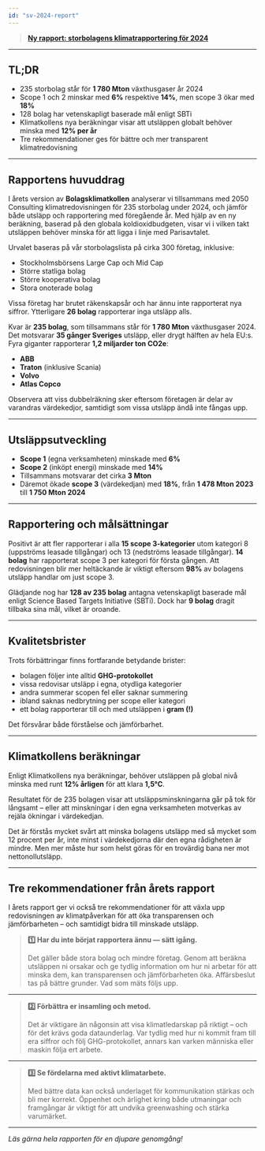 ```yaml
---
id: "sv-2024-report"
---
```


> **[Ny rapport: storbolagens klimatrapportering för 2024](/reports/2025-06-23_Bolagsklimatkollen.pdf)**  
>  

---

## TL;DR

- 235 storbolag står för **1 780 Mton** växthusgaser år 2024  
- Scope 1 och 2 minskar med **6%** respektive **14%**, men scope 3 ökar med **18%**  
- 128 bolag har vetenskapligt baserade mål enligt SBTi  
- Klimatkollens nya beräkningar visar att utsläppen globalt behöver minska med **12% per år**  
- Tre rekommendationer ges för bättre och mer transparent klimatredovisning

---

## Rapportens huvuddrag

I årets version av **Bolagsklimatkollen** analyserar vi tillsammans med 2050 Consulting klimatredovisningen för 235 storbolag under 2024, och jämför både utsläpp och rapportering med föregående år. Med hjälp av en ny beräkning, baserad på den globala koldioxidbudgeten, visar vi i vilken takt utsläppen behöver minska för att ligga i linje med Parisavtalet.

Urvalet baseras på vår storbolagslista på cirka 300 företag, inklusive:  

- Stockholmsbörsens Large Cap och Mid Cap  
- Större statliga bolag  
- Större kooperativa bolag  
- Stora onoterade bolag

Vissa företag har brutet räkenskapsår och har ännu inte rapporterat nya siffror. Ytterligare **26 bolag** rapporterar inga utsläpp alls.

Kvar är **235 bolag**, som tillsammans står för **1 780 Mton** växthusgaser 2024. Det motsvarar **35 gånger Sveriges** utsläpp, eller drygt hälften av hela EU:s. Fyra giganter rapporterar **1,2 miljarder ton CO2e**:  

- **ABB**  
- **Traton** (inklusive Scania)  
- **Volvo**  
- **Atlas Copco**

Observera att viss dubbelräkning sker eftersom företagen är delar av varandras värdekedjor, samtidigt som vissa utsläpp ändå inte fångas upp.

---

## Utsläppsutveckling

- **Scope 1** (egna verksamheten) minskade med **6%**  
- **Scope 2** (inköpt energi) minskade med **14%**  
- Tillsammans motsvarar det cirka **3 Mton**  
- Däremot ökade **scope 3** (värdekedjan) med **18%**, från **1 478 Mton 2023** till **1 750 Mton 2024**

---

## Rapportering och målsättningar

Positivt är att fler rapporterar i alla **15 scope 3-kategorier** utom kategori 8 (uppströms leasade tillgångar) och 13 (nedströms leasade tillgångar). **14 bolag** har rapporterat scope 3 per kategori för första gången. Att redovisningen blir mer heltäckande är viktigt eftersom **98%** av bolagens utsläpp handlar om just scope 3.

Glädjande nog har **128 av 235 bolag** antagna vetenskapligt baserade mål enligt Science Based Targets Initiative (SBTi). Dock har **9 bolag** dragit tillbaka sina mål, vilket är oroande.

---

## Kvalitetsbrister

Trots förbättringar finns fortfarande betydande brister:  

- bolagen följer inte alltid **GHG-protokollet**  
- vissa redovisar utsläpp i egna, otydliga kategorier  
- andra summerar scopen fel eller saknar summering  
- ibland saknas nedbrytning per scope eller kategori  
- ett bolag rapporterar till och med utsläppen i **gram (!)**

Det försvårar både förståelse och jämförbarhet.

---

## Klimatkollens beräkningar

Enligt Klimatkollens nya beräkningar, behöver utsläppen på global nivå minska med runt **12% årligen** för att klara **1,5°C**. 

Resultatet för de 235 bolagen visar att utsläppsminskningarna går på tok för långsamt – eller att minskningar i den egna verksamheten motverkas av rejäla ökningar i värdekedjan. 

Det är förstås mycket svårt att minska bolagens utsläpp med så mycket som 12 procent per år, inte minst i värdekedjorna där den egna rådigheten är mindre.  Men mer måste hur som helst göras för en trovärdig bana ner mot nettonollutsläpp.

---

## Tre rekommendationer från årets rapport

I årets rapport ger vi också tre rekommendationer för att växla upp redovisningen av klimatpåverkan för att öka transparensen och jämförbarheten – och samtidigt bidra till minskade utsläpp.

> **1️⃣ Har du inte börjat rapportera ännu — sätt igång.**  
>  
> Det gäller både stora bolag och mindre företag. Genom att beräkna utsläppen ni orsakar och ge tydlig information om hur ni arbetar för att minska dem, kan transparensen och jämförbarheten öka. Affärsbeslut tas på bättre grunder. Vad som mäts följs upp.

---

> **2️⃣ Förbättra er insamling och metod.**  
>  
> Det är viktigare än någonsin att visa klimatledarskap på riktigt – och för det krävs goda dataunderlag. Var tydlig med hur ni kommit fram till era siffror och följ GHG-protokollet, annars kan varken människa eller maskin följa ert arbete.

---

> **3️⃣ Se fördelarna med aktivt klimatarbete.**  
>  
> Med bättre data kan också underlaget för kommunikation stärkas och bli mer korrekt. Öppenhet och ärlighet kring både utmaningar och framgångar är viktigt för att undvika greenwashing och stärka varumärket.

---

*Läs gärna hela rapporten för en djupare genomgång!*